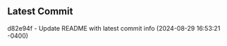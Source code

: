 
## Latest Commit
d82e94f - Update README with latest commit info (2024-08-29 16:53:21 -0400) <Yunxi-Zhou>
